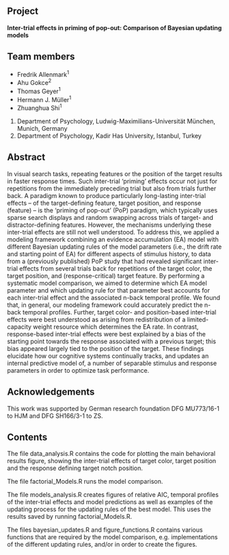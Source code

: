 ## Project

__Inter-trial effects in priming of pop-out: Comparison of Bayesian updating models__

## Team members

* Fredrik Allenmark<sup>1</sup>
* Ahu Gokce<sup>2</sup>
* Thomas Geyer<sup>1</sup>
* Hermann J. Müller<sup>1</sup>
* Zhuanghua Shi<sup>1</sup>

1. Department of Psychology, Ludwig-Maximilians-Universität München, Munich, Germany
2. Department of Psychology, Kadir Has University, Istanbul, Turkey

## Abstract

In visual search tasks, repeating features or the position of the target results in faster response times. Such inter-trial ‘priming’ effects occur not just for repetitions from the immediately preceding trial but also from trials further back. A paradigm known to produce particularly long-lasting inter-trial effects – of the target-defining feature, target position, and response (feature) – is the ‘priming of pop-out’ (PoP) paradigm, which typically uses sparse search displays and random swapping across trials of target- and distractor-defining features. However, the mechanisms underlying these inter-trial effects are still not well understood. To address this, we applied a modeling framework combining an evidence accumulation (EA) model with different Bayesian updating rules of the model parameters (i.e., the drift rate and starting point of EA) for different aspects of stimulus history, to data from a (previously published) PoP study that had revealed significant inter-trial effects from several trials back for repetitions of the target color, the target position, and (response-critical) target feature. By performing a systematic model comparison, we aimed to determine which EA model parameter and which updating rule for that parameter best accounts for each inter-trial effect and the associated n-back temporal profile. We found that, in general, our modeling framework could accurately predict the n-back temporal profiles. Further, target color- and position-based inter-trial effects were best understood as arising from redistribution of a limited-capacity weight resource which determines the EA rate. In contrast, response-based inter-trial effects were best explained by a bias of the starting point towards the response associated with a previous target; this bias appeared largely tied to the position of the target. These findings elucidate how our cognitive systems continually tracks, and updates an internal predictive model of, a number of separable stimulus and response parameters in order to optimize task performance.

## Acknowledgements

This work was supported by German research foundation DFG MU773/16-1 to HJM and DFG SH166/3-1 to ZS. 

## Contents

The file data_analysis.R contains the code for plotting the main behavioral results figure, showing the inter-trial effects of target color, target position and the response defining target notch position.

The file factorial_Models.R runs the model comparison. 

The file models_analysis.R creates figures of relative AIC, temporal profiles of the inter-trial effects and model predictions as well as examples of the updating process for the updating rules of the best model. This uses the results saved by running factorial_Models.R.

The files bayesian_updates.R and figure_functions.R contains various functions that are required by the model comparison, e.g. implementations of the different updating rules, and/or in order to create the figures.